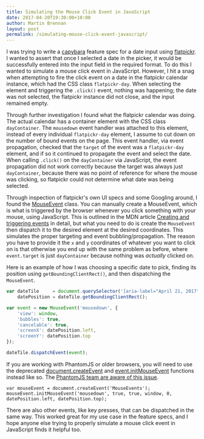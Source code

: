 ```yaml
---
title: Simulating the Mouse Click Event in JavaScript
date: 2017-04-20T19:30:00+10:00
author: Martin Brennan
layout: post
permalink: /simulating-mouse-click-event-javascript/
---
```


I was trying to write a [capybara]() feature spec for a date input using [flatpickr](). I wanted to assert that once I selected a date in the picker, it would be successfully entered into the input field in the required format. To do this I wanted to simulate a mouse click event in JavaScript. However, I hit a snag when attempting to fire the click event on a date in the flatpickr calendar instance, which had the CSS class `flatpickr-day`. When selecting the element and triggering the `.click()` event, nothing was happening; the date was not selected, the flatpickr instance did not close, and the input remained empty.

<!--more-->

Through further investigation I found what the flatpickr calendar was doing. The actual calendar has a container element with the CSS class `dayContainer`. The `mousedown` event handler was attached to this element, instead of every individual `flatpickr-day` element, I assume to cut down on the number of bound events on the page. This event handler, via event propagation, checked that the `target` of the event was a `flatpickr-day` element, and if so it continued to propagate the event and select the date. When calling `.click()` on the `dayContainer` via JavaScript, the event propagation did not work correctly because the target was always just `dayContainer`, because there was no point of reference for where the mouse was clicking, so flatpickr could not determine what date was being selected.

Through inspection of flatpickr's own UI specs and some Googling around, I found the [MouseEvent]() class. You can manually create a MouseEvent, which is what is triggered by the browser whenever you click something with your mouse, using JavaScript. This is outlined in the MDN article [Creating and triggering events](https://developer.mozilla.org/en-US/docs/Web/Guide/Events/Creating_and_triggering_events) in detail, but what you need to do is create the `MouseEvent` then dispatch it to the desired element at the desired coordinates. This simulates the proper targeting and event bubbling/propagation. The reason you have to provide it the `x` and `y` coordinates of whatever you want to click on is that otherwise you end up with the same problem as before, where `event.target` is just `dayContainer` because nothing was _actually_ clicked on.

Here is an example of how I was choosing a specific date to pick, finding its position using `getBoundingClientRect()`, and then dispatching the `MouseEvent`.

```javascript
var dateTile     = document.querySelector('[aria-label="April 21, 2017"]'),
    datePosition = dateTile.getBoundingClientRect();

var event = new MouseEvent('mousedown', {
    'view': window,
    'bubbles': true,
    'cancelable': true,
    'screenX': datePosition.left,
    'screenY': datePosition.top
});

dateTile.dispatchEvent(event);
```

If you are working with PhantomJS or older browsers, you will need to use the deprecated [document.createEvent]() and [event.initMouseEvent]() functions instead like so. The [PhantomJS team are aware of this issue](https://github.com/ariya/phantomjs/issues/11289).

```
var mouseEvent = document.createEvent('MouseEvents');
mouseEvent.initMouseEvent('mousedown', true, true, window, 0, datePosition.left, datePosition.top);
```

There are also other events, like key presses, that can be dispatched in the same way. This worked great for my use case in the feature specs, and I hope anyone else trying to properly simulate a mouse click event in JavaScript finds it helpful too.